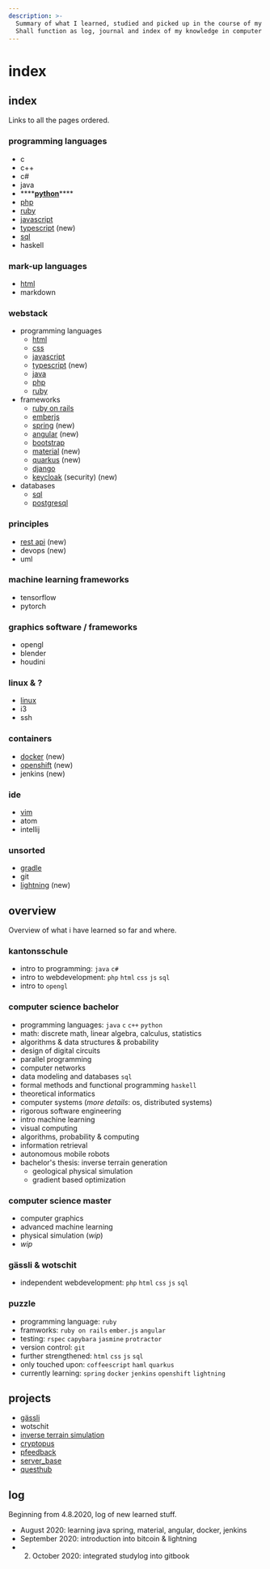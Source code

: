 ```yaml
---
description: >-
  Summary of what I learned, studied and picked up in the course of my life.
  Shall function as log, journal and index of my knowledge in computer science.
---
```


# index

## index

Links to all the pages ordered.

### programming languages

* c
* c++
* c\#
* java
* \*\*\*\*[**python**](content/technologies/interpreted-languages/python.md)\*\*\*\*
* [php](content/technologies/interpreted-languages/php.md)
* [ruby](content/technologies/interpreted-languages/ruby.md)
* [javascript](content/technologies/interpreted-languages/javascript.md)
* [typescript](content/technologies/interpreted-languages/typescript.md) \(new\)
* [sql](content/technologies/databases/sql.md)
* haskell

### mark-up languages

* [html](https://github.com/lucashabersaat/studylog/tree/fa64675b3c1fc8e3cf84f60154380b64723eca0e/technologies/html.md)
* markdown

### webstack

* programming languages
  * [html](https://github.com/lucashabersaat/studylog/tree/fa64675b3c1fc8e3cf84f60154380b64723eca0e/technologies/html.md)
  * [css](content/technologies/css.md)
  * [javascript](content/technologies/interpreted-languages/javascript.md)
  * [typescript](content/technologies/interpreted-languages/typescript.md) \(new\)
  * [java](https://github.com/lucashabersaat/studylog/tree/fa64675b3c1fc8e3cf84f60154380b64723eca0e/technologies/java.md)
  * [php](content/technologies/interpreted-languages/php.md)
  * [ruby](content/technologies/interpreted-languages/ruby.md)
* frameworks
  * [ruby on rails](content/technologies/web-frameworks/ruby_on_rails.md)
  * [emberjs](content/technologies/web-frameworks/emberjs.md)
  * [spring](content/technologies/web-frameworks/spring.md) \(new\)
  * [angular](content/technologies/web-frameworks/angular.md) \(new\)
  * [bootstrap](content/technologies/bootstrap.md)
  * [material](https://github.com/lucashabersaat/studylog/tree/fa64675b3c1fc8e3cf84f60154380b64723eca0e/material.md) \(new\)
  * [quarkus](https://github.com/lucashabersaat/studylog/tree/fa64675b3c1fc8e3cf84f60154380b64723eca0e/technilogies/quarkus.md) \(new\)
  * [django](content/technologies/web-frameworks/django.md)
  * [keycloak](content/technologies/web-frameworks/keycloak.md) \(security\) \(new\)
* databases
  * [sql](content/technologies/databases/sql.md)
  * [postgresql](content/technologies/databases/postgresql.md)

### principles

* [rest api](content/technologies/web-frameworks/rest_api.md) \(new\)
* devops \(new\)
* uml

### machine learning frameworks

* tensorflow
* pytorch

### graphics software / frameworks

* opengl
* blender
* houdini

### linux & ?

* [linux](content/technologies/linux.md)
* i3
* ssh

### containers

* [docker](https://github.com/lucashabersaat/studylog/tree/fa64675b3c1fc8e3cf84f60154380b64723eca0e/docker.md) \(new\)
* [openshift](https://github.com/lucashabersaat/studylog/tree/fa64675b3c1fc8e3cf84f60154380b64723eca0e/openshift.md) \(new\)
* jenkins \(new\)

### ide

* [vim](content/technologies/vim.md)
* atom
* intellij

### unsorted

* [gradle](content/technologies/gradle.md)
* git
* [lightning](content/technologies/lightning.md) \(new\)

## overview

Overview of what i have learned so far and where.

### kantonsschule

* intro to programming: `java` `c#`
* intro to webdevelopment: `php` `html` `css` `js` `sql`
* intro to `opengl`

### computer science bachelor

* programming languages: `java` `c` `c++` `python`
* math: discrete math, linear algebra, calculus, statistics
* algorithms & data structures & probability
* design of digital circuits
* parallel programming
* computer networks
* data modeling and databases `sql`
* formal methods and functional programming `haskell`
* theoretical informatics
* computer systems \(_more details_: os, distributed systems\)
* rigorous software engineering
* intro machine learning
* visual computing
* algorithms, probability & computing
* information retrieval
* autonomous mobile robots
* bachelor's thesis: inverse terrain generation
  * geological physical simulation
  * gradient based optimization

### computer science master

* computer graphics
* advanced machine learning
* physical simulation \(_wip_\)
* _wip_

### gässli & wotschit

* independent webdevelopment: `php` `html` `css` `js` `sql`

### puzzle

* programming language: `ruby`
* framworks: `ruby on rails` `ember.js` `angular`
* testing: `rspec` `capybara` `jasmine` `protractor`
* version control: `git`
* further strengthened: `html` `css` `js` `sql`
* only touched upon: `coffeescript` `haml` `quarkus`
* currently learning: `spring` `docker` `jenkins` `openshift` `lightning`

## projects

* [gässli](content/projects/gaessli.md)
* wotschit
* [inverse terrain simulation](content/projects/inverse-terrain-simulation/)
* [cryptopus](content/projects/cryptopus.md)
* [pfeedback](content/projects/pfeedback.md)
* [server\_base](content/projects/server_base.md)
* [questhub](content/projects/questhub.md)

## log

Beginning from 4.8.2020, log of new learned stuff.

* August 2020: learning java spring, material, angular, docker, jenkins
* September 2020: introduction into bitcoin & lightning
* 2. October 2020: integrated studylog into gitbook

